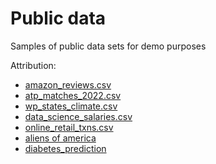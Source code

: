 # Public data
Samples of public data sets for demo purposes

Attribution:
- [amazon_reviews.csv](https://www.kaggle.com/datasets/tarkkaanko/amazon)
- [atp_matches_2022.csv](https://github.com/JeffSackmann/tennis_atp/blob/master/atp_matches_2022.csv)
- [wp_states_climate.csv](https://github.com/washingtonpost/data-2C-beyond-the-limit-usa)
- [data_science_salaries.csv](https://www.kaggle.com/datasets/ruchi798/data-science-job-salaries)
- [online_retail_txns.csv](https://archive.ics.uci.edu/ml/datasets/online+retail)
- [aliens of america](https://app.gumroad.com/d/905b3ad8a524c252f33d4f4bf0f2d32c)
- [diabetes_prediction](https://www.kaggle.com/datasets/akshaydattatraykhare/diabetes-dataset)